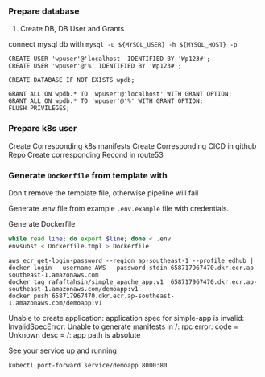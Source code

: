 ### Prepare database


1. Create DB, DB User and Grants

connect mysql db with `mysql -u ${MYSQL_USER} -h ${MYSQL_HOST} -p`

```
CREATE USER 'wpuser'@'localhost' IDENTIFIED BY 'Wp123#';
CREATE USER 'wpuser'@'%' IDENTIFIED BY 'Wp123#';
    
CREATE DATABASE IF NOT EXISTS wpdb;
    
GRANT ALL ON wpdb.* TO 'wpuser'@'localhost' WITH GRANT OPTION;
GRANT ALL ON wpdb.* TO 'wpuser'@'%' WITH GRANT OPTION;
FLUSH PRIVILEGES;
```

### Prepare k8s user

Create Corresponding k8s manifests
Create Corresponding CICD in github Repo
Create corresponding Recond in route53

### Generate `Dockerfile` from template with 

Don't remove the template file, otherwise pipeline will fail

Generate .env file from example `.env.example` file with credentials.

Generate Dockerfile

```bash
while read line; do export $line; done < .env
envsubst < Dockerfile.tmpl > Dockerfile
```

```
aws ecr get-login-password --region ap-southeast-1 --profile edhub | docker login --username AWS --password-stdin 658717967470.dkr.ecr.ap-southeast-1.amazonaws.com
docker tag rafaftahsin/simple_apache_app:v1  658717967470.dkr.ecr.ap-southeast-1.amazonaws.com/demoapp:v1
docker push 658717967470.dkr.ecr.ap-southeast-1.amazonaws.com/demoapp:v1
```

Unable to create application: application spec for simple-app is invalid: InvalidSpecError: Unable to generate manifests in /: rpc error: code = Unknown desc = /: app path is absolute

See your service up and running 

```
kubectl port-forward service/demoapp 8000:80
```

